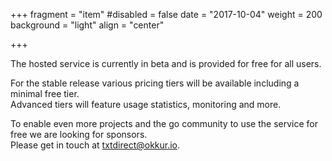 +++
fragment = "item"
#disabled = false
date = "2017-10-04"
weight = 200
background = "light"
align = "center"

+++

The hosted service is currently in beta and is provided for free for all users.

For the stable release various pricing tiers will be available including a minimal free tier.  
Advanced tiers will feature usage statistics, monitoring and more.  

To enable even more projects and the go community to use the service for free we are looking for sponsors.  
Please get in touch at txtdirect@okkur.io.
